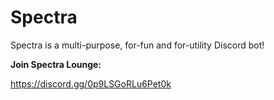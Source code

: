 # Spectra
Spectra is a multi-purpose, for-fun and for-utility Discord bot!


**Join Spectra Lounge:**

https://discord.gg/0p9LSGoRLu6Pet0k
